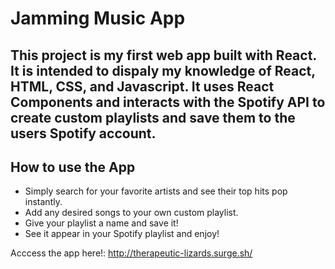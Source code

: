 # Jamming Music App

## This project is my first web app built with React. It is intended to dispaly my knowledge of React, HTML, CSS, and Javascript. It uses React Components and interacts with the Spotify API to create custom playlists and save them to the users Spotify account.

## How to use the App

- Simply search for your favorite artists and see their top hits pop instantly.
- Add any desired songs to your own custom playlist.
- Give your playlist a name and save it!
- See it appear in your Spotify playlist and enjoy!

Acccess the app here!: http://therapeutic-lizards.surge.sh/
